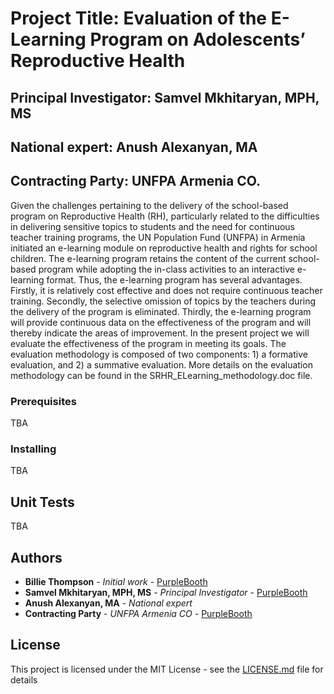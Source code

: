 # Project Title: Evaluation of the E-Learning Program on Adolescents’ Reproductive Health
## Principal Investigator: Samvel Mkhitaryan, MPH, MS
## National expert: Anush Alexanyan, MA
## Contracting Party: UNFPA Armenia CO.   

Given the challenges pertaining to the delivery of the school-based program on Reproductive Health (RH), particularly related to the difficulties in delivering sensitive topics to students and the need for continuous teacher training programs, the UN Population Fund (UNFPA) in Armenia initiated an e-learning module on reproductive health and rights for school children. The e-learning program retains the content of the current school-based program while adopting the in-class activities to an interactive e-learning format. Thus, the e-learning program has several advantages. Firstly, it is relatively cost effective and does not require continuous teacher training. Secondly, the selective omission of topics by the teachers during the delivery of the program is eliminated. Thirdly, the e-learning program will provide continuous data on the effectiveness of the program and will thereby indicate the areas of improvement.
In the present project we will evaluate the effectiveness of the program in meeting its goals. The evaluation methodology is composed of two components: 1) a formative evaluation, and 2) a summative evaluation. More details on the evaluation methodology can be found in the SRHR_ELearning_methodology.doc file. 


### Prerequisites
TBA

### Installing
TBA

## Unit Tests
TBA 

## Authors

* **Billie Thompson** - *Initial work* - [PurpleBooth](https://github.com/PurpleBooth)
* **Samvel Mkhitaryan, MPH, MS** - *Principal Investigator* - [PurpleBooth](https://github.com/SamvelMK)
* **Anush Alexanyan, MA** - *National expert*
* **Contracting Party** - *UNFPA Armenia CO* - [PurpleBooth](https://armenia.unfpa.org/)

## License

This project is licensed under the MIT License - see the [LICENSE.md](LICENSE.md) file for details


